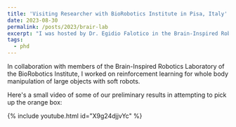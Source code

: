 ```yaml
---
title: 'Visiting Researcher with BioRobotics Institute in Pisa, Italy'
date: 2023-08-30
permalink: /posts/2023/brair-lab
excerpt: "I was hosted by Dr. Egidio Falotico in the Brain-Inspired Robotics Lab. <br/><br/><img src='/images/biorobotics_outside.jpg' width='400'>"
tags:
  - phd
---
```


In collaboration with members of the Brain-Inspired Robotics Laboratory of the BioRobotics Institute, I worked on reinforcement learning for whole body manipulation of large objects with soft robots.

Here's a small video of some of our preliminary results in attempting to pick up the orange box:

{% include youtube.html id="X9g24djjvYc" %}

